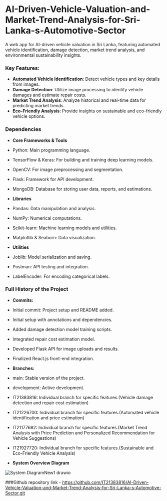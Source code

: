 # AI-Driven-Vehicle-Valuation-and-Market-Trend-Analysis-for-Sri-Lanka-s-Automotive-Sector
A web app for AI-driven vehicle valuation in Sri Lanka, featuring automated vehicle identification, damage detection, market trend analysis, and environmental sustainability insights.

### Key Features:
- **Automated Vehicle Identification**: Detect vehicle types and key details from images.
- **Damage Detection**: Utilize image processing to identify vehicle damages and estimate repair costs.
- **Market Trend Analysis**: Analyze historical and real-time data for predicting market trends.
- **Eco-Friendly Analysis**: Provide insights on sustainable and eco-friendly vehicle options.

### Dependencies
- **Core Frameworks & Tools**
- Python: Main programming language.
- TensorFlow & Keras: For building and training deep learning models.
- OpenCV: For image preprocessing and segmentation.
- Flask: Framework for API development.
- MongoDB: Database for storing user data, reports, and estimations.

- **Libraries**
- Pandas: Data manipulation and analysis.
- NumPy: Numerical computations.
- Scikit-learn: Machine learning models and utilities.
- Matplotlib & Seaborn: Data visualization.

- **Utilities**
- Joblib: Model serialization and saving.
- Postman: API testing and integration.
- LabelEncoder: For encoding categorical labels.

### Full History of the Project
- **Commits:**
- Initial commit: Project setup and README added.
- Initial setup with annotations and dependencies.
- Added damage detection model training scripts.
- Integrated repair cost estimation model.
- Developed Flask API for image uploads and results.
- Finalized React.js front-end integration.

- **Branches:**
- main: Stable version of the project.
- development: Active development.
- IT21383816: Individual branch for specific features.(Vehicle damage detection and repair cost estimation)
- IT21226700: Individual branch for specific features.(Automated vehicle identification and price estimation)
- IT21177682: Individual branch for specific features.(Market Trend Analysis with Price Prediction and Personalized Recommendation for Vehicle Suggestions)
- IT21927720: Individual branch for specific features.(Sustainable and Eco-Friendly Vehicle Analysis)

- **System Overview Diagram**



![System DiagramNew1 drawio](https://github.com/user-attachments/assets/e2e123c4-5c7b-49e5-aae3-87f647cfa0cd)

###Github repository link - https://github.com/IT21383816/AI-Driven-Vehicle-Valuation-and-Market-Trend-Analysis-for-Sri-Lanka-s-Automotive-Sector.git





